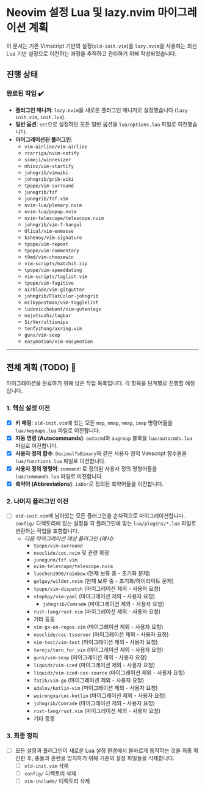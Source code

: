 # Neovim 설정 Lua 및 lazy.nvim 마이그레이션 계획

이 문서는 기존 Vimscript 기반의 설정(`old-init.vim`)을 `lazy.nvim`을 사용하는 최신 Lua 기반 설정으로 이전하는 과정을 추적하고 관리하기 위해 작성되었습니다.

## 진행 상태

### 완료된 작업 ✔️

- **플러그인 매니저**: `lazy.nvim`을 새로운 플러그인 매니저로 설정했습니다 (`lazy-init.vim`, `init.lua`).
- **일반 옵션**: `set`으로 설정하던 모든 일반 옵션을 `lua/options.lua` 파일로 이전했습니다.
- **마이그레이션된 플러그인**:
  - `vim-airline/vim-airline`
  - `rcarriga/nvim-notify`
  - `simeji/winresizer`
  - `mhinz/vim-startify`
  - `johngrib/vimwiki`
  - `johngrib/grib-wiki`
  - `tpope/vim-surround`
  - `junegrib/fzf`
  - `junegrib/fzf.vim`
  - `nvim-lua/plenary.nvim`
  - `nvim-lua/popup.nvim`
  - `nvim-telescope/telescope.nvim`
  - `johngrib/vim-f-hangul`
  - `Olical/vim-enmasse`
  - `kshenoy/vim-signature`
  - `tpope/vim-repeat`
  - `tpope/vim-commentary`
  - `t9md/vim-choosewin`
  - `vim-scripts/matchit.zip`
  - `tpope/vim-speeddating`
  - `vim-scripts/taglist.vim`
  - `tpope/vim-fugitive`
  - `airblade/vim-gitgutter`
  - `johngrib/FlatColor-johngrib`
  - `milkypostman/vim-togglelist`
  - `ludovicchabant/vim-gutentags`
  - `majutsushi/tagbar`
  - `SirVer/ultisnips`
  - `tenfyzhong/axring.vim`
  - `guns/vim-sexp`
  - `easymotion/vim-easymotion`

---

## 전체 계획 (TODO) 📝

마이그레이션을 완료하기 위해 남은 작업 목록입니다. 각 항목을 단계별로 진행할 예정입니다.

### 1. 핵심 설정 이전

- [x] **키 매핑**: `old-init.vim`에 있는 모든 `map`, `nmap`, `vmap`, `imap` 명령어들을 `lua/keymaps.lua` 파일로 이전합니다.
- [x] **자동 명령 (Autocommands)**: `autocmd`와 `augroup` 블록을 `lua/autocmds.lua` 파일로 이전합니다.
- [x] **사용자 정의 함수**: `DecimalToBinary`와 같은 사용자 정의 Vimscript 함수들을 `lua/functions.lua` 파일로 이전합니다.
- [x] **사용자 정의 명령어**: `command!`로 정의된 사용자 정의 명령어들을 `lua/commands.lua` 파일로 이전합니다.
- [x] **축약어 (Abbreviations)**: `iabbr`로 정의된 축약어들을 이전합니다.

### 2. 나머지 플러그인 이전

- [ ] `old-init.vim`에 남아있는 모든 플러그인을 순차적으로 마이그레이션합니다. `config/` 디렉토리에 있는 설정을 각 플러그인에 맞는 `lua/plugins/*.lua` 파일로 변환하는 작업을 포함합니다.
  - *다음 마이그레이션 대상 플러그인 (예시):*
    - `tpope/vim-surround`
    - `neoclide/coc.nvim` 및 관련 확장
    - `junegunn/fzf.vim`
    - `nvim-telescope/telescope.nvim`
    - `luochen1990/rainbow` (현재 보류 중 - 초기화 문제)
    - `gelguy/wilder.nvim` (현재 보류 중 - 초기화/하이라이트 문제)
    - `tpope/vim-dispatch` (마이그레이션 제외 - 사용자 요청)
    - `stephpy/vim-yaml` (마이그레이션 제외 - 사용자 요청)
        - `johngrib/Comrade` (마이그레이션 제외 - 사용자 요청)
    - `rust-lang/rust.vim` (마이그레이션 제외 - 사용자 요청)
    - 기타 등등
    - `vim-gx-on-regex.vim` (마이그레이션 제외 - 사용자 요청)
    - `neoclide/coc-tsserver` (마이그레이션 제외 - 사용자 요청)
    - `vim-test/vim-test` (마이그레이션 제외 - 사용자 요청)
    - `ternjs/tern_for_vim` (마이그레이션 제외 - 사용자 요청)
    - `guns/vim-sexp` (마이그레이션 제외 - 사용자 요청)
    - `liquidz/vim-iced` (마이그레이션 제외 - 사용자 요청)
    - `liquidz/vim-iced-coc-source` (마이그레이션 제외 - 사용자 요청)
    - `fatih/vim-go` (마이그레이션 제외 - 사용자 요청)
    - `udalov/kotlin-vim` (마이그레이션 제외 - 사용자 요청)
    - `weirongxu/coc-kotlin` (마이그레이션 제외 - 사용자 요청)
    - `johngrib/Comrade` (마이그레이션 제외 - 사용자 요청)
    - `rust-lang/rust.vim` (마이그레이션 제외 - 사용자 요청)
    - 기타 등등

### 3. 최종 정리

- [ ] 모든 설정과 플러그인이 새로운 Lua 설정 환경에서 올바르게 동작하는 것을 최종 확인한 후, 충돌과 혼란을 방지하기 위해 기존의 설정 파일들을 삭제합니다.
  - [ ] `old-init.vim` 삭제
  - [ ] `config/` 디렉토리 삭제
  - [ ] `vim-include/` 디렉토리 삭제
